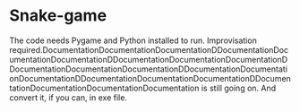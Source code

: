 # Snake-game
The code needs Pygame and Python installed to run.
Improvisation required.DocumentationDocumentationDocumentationDDocumentationDocumentationDocumentationDDocumentationDocumentationDocumentationDDocumentationDocumentationDocumentationDDocumentationDocumentationDocumentationDDocumentationDocumentationDocumentationDDocumentationDocumentationDocumentationDocumentation is still going on.
And convert it, if you can, in exe file.
